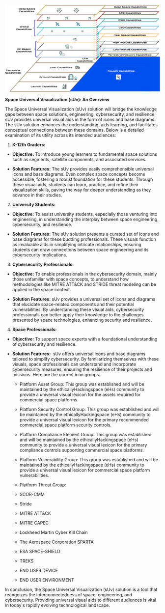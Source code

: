 ![What is this](ra.png)



**Space Universal Visualization (sUv): An Overview**

The Space Universal Visualization (sUv) solution will bridge the knowledge gaps between space solutions, engineering, cybersecurity, and resilience. sUv provides universal visual aids in the form of icons and base diagrams. The sUv solution enhances the understanding, aids learning, and facilitates conceptual connections between these domains. Below is a detailed examination of its utility across its intended audiences:

1. **K-12th Graders:**

- **Objective:** To introduce young learners to fundamental space solutions such as segments, satellite components, and associated services.

- **Solution Features:** The sUv provides easily comprehensible universal icons and base diagrams. Even complex space concepts become accessible, fostering a robust foundation for these students. Through these visual aids, students can learn, practice, and refine their visualization skills, paving the way for deeper understanding as they advance in their studies.

2. **University Students:**

- **Objective:** To assist university students, especially those venturing into engineering, in understanding the interplay between space engineering, cybersecurity, and resilience.

- **Solution Features:** The sUv solution presents a curated set of icons and base diagrams for these budding professionals. These visuals function as invaluable aids in simplifying intricate relationships, ensuring students can draw connections between space engineering and its cybersecurity implications.

3. **Cybersecurity Professionals:**

- **Objective:** To enable professionals in the cybersecurity domain, mainly those unfamiliar with space concepts, to understand how methodologies like MITRE ATT&CK and STRIDE threat modeling can be applied in the space context.

- **Solution Features:** sUv provides a universal set of icons and diagrams that elucidate space-related components and their potential vulnerabilities. By understanding these visual aids, cybersecurity professionals can better apply their knowledge to the challenges presented by space technologies, enhancing security and resilience.

4. **Space Professionals:**

- **Objective:** To support space experts with a foundational understanding of cybersecurity and resilience.

- **Solution Features:**  sUv offers universal icons and base diagrams tailored to simplify cybersecurity. By familiarizing themselves with these visuals, space professionals can understand and incorporate cybersecurity measures, ensuring the resilience of their projects and missions. Here are the current icon groups.

	- Platform Asset Group: This group was established and will be maintained by the ethicallyHackingspace (eHs) community to provide a universal visual lexicon for the assets required for commercial space platforms.

	- Platform Security Control Group: This group was established and will be maintained by the ethicallyHackingspace (eHs) community to provide a universal visual lexicon for the primary recommended commercial space platform security controls.
	
	- Platform Compliance Element Group: This group was established and will be maintained by the ethicallyHackingspace (eHs) community to provide a universal visual lexicon for the primary compliance controls supporting commercial space platforms.

	- Platform Vulnerability Group: This group was established and will be maintained by the ethicallyHackingspace (eHs) community to provide a universal visual lexicon for commercial space platform vulnerabilities.

	- Platform Threat Group: 
	
	- SCOR-CMM
	- Stride
	- MITRE ATT&CK
	- MITRE CAPEC
	- Lockheed Martin Cyber Kill Chain
	- The Aerospace Corporation SPARTA
	- ESA SPACE-SHIELD
	- TREKS
	- END USER DEVICE
	- END USER ENVIRONMENT

In conclusion, the Space Universal Visualization (sUv) solution is a tool that recognizes the interconnectedness of space, engineering, and cybersecurity. Providing universal visual aids to different audiences is vital in today's rapidly evolving technological landscape.
